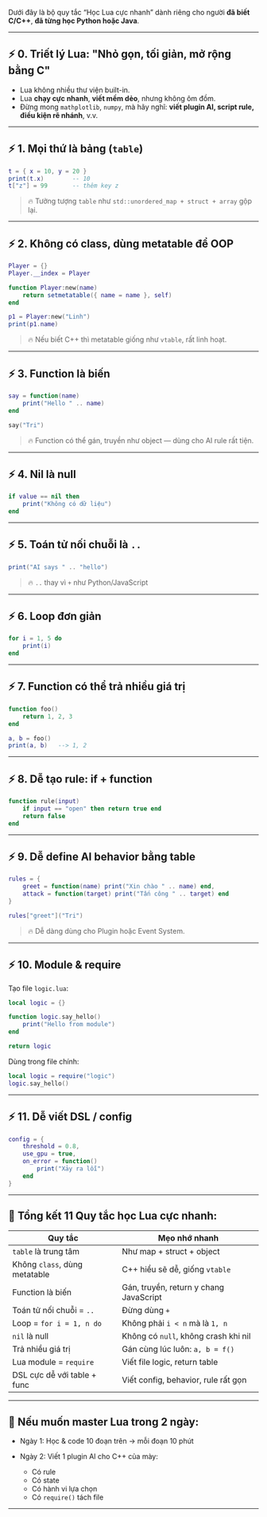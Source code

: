 Dưới đây là bộ quy tắc “Học Lua cực nhanh” dành riêng cho người **đã biết C/C++**, **đã từng học Python hoặc Java**.

---

## ⚡ 0. Triết lý Lua: "Nhỏ gọn, tối giản, mở rộng bằng C"

* Lua không nhiều thư viện built-in.
* Lua **chạy cực nhanh**, **viết mềm dẻo**, nhưng không ôm đồm.
* Đừng mong `mathplotlib`, `numpy`, mà hãy nghĩ: **viết plugin AI, script rule, điều kiện rẽ nhánh**, v.v.

---

## ⚡ 1. **Mọi thứ là bảng (`table`)**

```lua
t = { x = 10, y = 20 }
print(t.x)        -- 10
t["z"] = 99       -- thêm key z
```

> 🔥 Tưởng tượng `table` như `std::unordered_map + struct + array` gộp lại.

---

## ⚡ 2. **Không có class, dùng metatable để OOP**

```lua
Player = {}
Player.__index = Player

function Player:new(name)
    return setmetatable({ name = name }, self)
end

p1 = Player:new("Linh")
print(p1.name)
```

> 🔥 Nếu biết C++ thì metatable giống như `vtable`, rất linh hoạt.

---

## ⚡ 3. **Function là biến**

```lua
say = function(name)
    print("Hello " .. name)
end

say("Tri")
```

> 🔥 Function có thể gán, truyền như object — dùng cho AI rule rất tiện.

---

## ⚡ 4. **Nil là null**

```lua
if value == nil then
    print("Không có dữ liệu")
end
```

---

## ⚡ 5. **Toán tử nối chuỗi là `..`**

```lua
print("AI says " .. "hello")
```

> 🔥 `..` thay vì `+` như Python/JavaScript

---

## ⚡ 6. **Loop đơn giản**

```lua
for i = 1, 5 do
    print(i)
end
```

---

## ⚡ 7. **Function có thể trả nhiều giá trị**

```lua
function foo()
    return 1, 2, 3
end

a, b = foo()
print(a, b)   --> 1, 2
```

---

## ⚡ 8. **Dễ tạo rule: if + function**

```lua
function rule(input)
    if input == "open" then return true end
    return false
end
```

---

## ⚡ 9. **Dễ define AI behavior bằng table**

```lua
rules = {
    greet = function(name) print("Xin chào " .. name) end,
    attack = function(target) print("Tấn công " .. target) end
}

rules["greet"]("Tri")
```

> 🔥 Dễ dàng dùng cho Plugin hoặc Event System.

---

## ⚡ 10. **Module & require**

Tạo file `logic.lua`:

```lua
local logic = {}

function logic.say_hello()
    print("Hello from module")
end

return logic
```

Dùng trong file chính:

```lua
local logic = require("logic")
logic.say_hello()
```

---

## ⚡ 11. **Dễ viết DSL / config**

```lua
config = {
    threshold = 0.8,
    use_gpu = true,
    on_error = function()
        print("Xảy ra lỗi")
    end
}
```

---

## 📌 Tổng kết 11 Quy tắc học Lua cực nhanh:

| Quy tắc                       | Mẹo nhớ nhanh                          |
| ----------------------------- | -------------------------------------- |
| `table` là trung tâm          | Như map + struct + object              |
| Không `class`, dùng metatable | C++ hiểu sẽ dễ, giống `vtable`         |
| Function là biến              | Gán, truyền, return y chang JavaScript |
| Toán tử nối chuỗi = `..`      | Đừng dùng `+`                          |
| Loop = `for i = 1, n do`      | Không phải `i < n` mà là `1, n`        |
| `nil` là null                 | Không có `null`, không crash khi nil   |
| Trả nhiều giá trị             | Gán cùng lúc luôn: `a, b = f()`        |
| Lua module = `require`        | Viết file logic, return table          |
| DSL cực dễ với table + func   | Viết config, behavior, rule rất gọn    |

---

## 🎯 Nếu muốn master Lua trong 2 ngày:

* Ngày 1: Học & code 10 đoạn trên → mỗi đoạn 10 phút
* Ngày 2: Viết 1 plugin AI cho C++ của mày:

  * Có rule
  * Có state
  * Có hành vi lựa chọn
  * Có `require()` tách file

---

